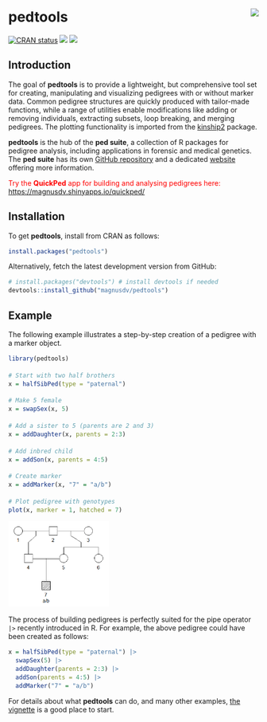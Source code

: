 
<!-- README.md is generated from README.Rmd. Please edit that file -->

# pedtools <img src="man/figures/logo.png" align="right" height=140/>

<!-- badges: start -->

[![CRAN
status](https://www.r-pkg.org/badges/version/pedtools)](https://CRAN.R-project.org/package=pedtools)
[![](https://cranlogs.r-pkg.org/badges/grand-total/pedtools?color=yellow)](https://cran.r-project.org/package=pedtools)
[![](https://cranlogs.r-pkg.org/badges/last-month/pedtools?color=yellow)](https://cran.r-project.org/package=pedtools)
<!-- badges: end -->

## Introduction

The goal of **pedtools** is to provide a lightweight, but comprehensive
tool set for creating, manipulating and visualizing pedigrees with or
without marker data. Common pedigree structures are quickly produced
with tailor-made functions, while a range of utilities enable
modifications like adding or removing individuals, extracting subsets,
loop breaking, and merging pedigrees. The plotting functionality is
imported from the
[kinship2](https://CRAN.R-project.org/package=kinship2) package.

**pedtools** is the hub of the **ped suite**, a collection of R packages
for pedigree analysis, including applications in forensic and medical
genetics. The **ped suite** has its own [GitHub
repository](https://github.com/magnusdv/pedsuite) and a dedicated
[website](https://magnusdv.github.io/pedsuite/) offering more
information.

<span style="color:red;"> Try the **QuickPed** app for building and
analysing pedigrees here: <https://magnusdv.shinyapps.io/quickped/>
</span>

## Installation

To get **pedtools**, install from CRAN as follows:

``` r
install.packages("pedtools")
```

Alternatively, fetch the latest development version from GitHub:

``` r
# install.packages("devtools") # install devtools if needed
devtools::install_github("magnusdv/pedtools")
```

## Example

The following example illustrates a step-by-step creation of a pedigree
with a marker object.

``` r
library(pedtools)

# Start with two half brothers
x = halfSibPed(type = "paternal")

# Make 5 female
x = swapSex(x, 5)

# Add a sister to 5 (parents are 2 and 3)
x = addDaughter(x, parents = 2:3)

# Add inbred child
x = addSon(x, parents = 4:5)

# Create marker
x = addMarker(x, "7" = "a/b")

# Plot pedigree with genotypes
plot(x, marker = 1, hatched = 7)
```

<img src="man/figures/README-example-1.png" width="40%" />

The process of building pedigrees is perfectly suited for the pipe
operator `|>` recently introduced in R. For example, the above pedigree
could have been created as follows:

``` r
x = halfSibPed(type = "paternal") |>
  swapSex(5) |>
  addDaughter(parents = 2:3) |>
  addSon(parents = 4:5) |>
  addMarker("7" = "a/b")
```

For details about what **pedtools** can do, and many other examples,
[the
vignette](https://cran.r-project.org/package=pedtools/vignettes/pedtools.html)
is a good place to start.
